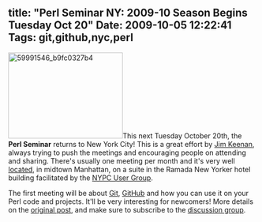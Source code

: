 title: "Perl Seminar NY: 2009-10 Season Begins Tuesday Oct 20"
Date: 2009-10-05 12:22:41
Tags: git,github,nyc,perl
---
<a href="http://www.flickr.com/photos/elliott-back/59991546/"><img class="alignright size-medium wp-image-968" title="59991546_b9fc0327b4" src="http://damog.net/old/axiombox/2009/10/59991546_b9fc0327b4-300x225.jpg" alt="59991546_b9fc0327b4" width="232" height="174" /></a>This next Tuesday October 20th, the <strong>Perl Seminar</strong> returns to New York City! This is a great effort by <a href="http://search.cpan.org/~jkeenan/">Jim Keenan</a>, always trying to push the meetings and encouraging people on attending and sharing. There's usually one meeting per month and it's very well <a href="http://maps.google.com/maps?f=q&amp;source=s_q&amp;hl=en&amp;q=481+8th+Ave,+New+York,+10001&amp;sll=37.0625,-95.677068&amp;sspn=45.467317,93.076172&amp;ie=UTF8&amp;cd=1&amp;geocode=FUjWbQIdYvKW-w&amp;split=0&amp;hq=&amp;hnear=481+8th+Ave,+New+York,+10001&amp;z=16">located</a>, in midtown Manhattan, on a suite in the Ramada New Yorker hotel building facilitated by the <a href="http://www.nypc.org/">NYPC User Group</a>.

The first meeting will be about <a href="http://git-scm.com">Git</a>, <a href="http://github.com/">GitHub</a> and how you can use it on your Perl code and projects. It'll be very interesting for newcomers! More details on the <a href="http://tech.groups.yahoo.com/group/perlsemny/message/927">original post</a>, and make sure to subscribe to the <a href="http://tech.groups.yahoo.com/group/perlsemny/">discussion group</a>.